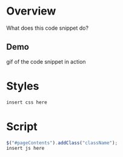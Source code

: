 # Overview
What does this code snippet do?
## Demo
gif of the code snippet in action

# Styles
```css
insert css here
```
# Script
```javascript
$("#pageContents").addClass("className");
insert js here
```